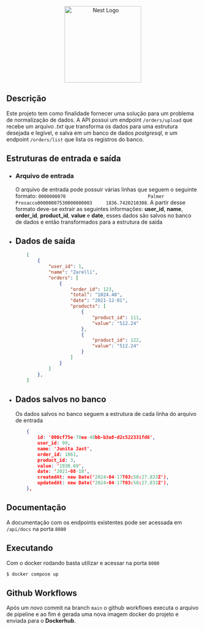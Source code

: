 <p align="center">
  <a href="http://nestjs.com/" target="blank"><img src="https://nestjs.com/img/logo-small.svg" width="200" alt="Nest Logo" /></a>
</p>

## Descrição

Este projeto tem como finalidade fornecer uma solução para um problema de normalização de dados. A API possui um endpoint ``/orders/upload`` que recebe um arquivo *.txt* que transforma os dados para uma estrutura desejada e legível, e salva em um banco de dados *postgresql*, e um endpoint ``/orders/list`` que lista os registros do banco.

## Estruturas de entrada e saída
- ### Arquivo de entrada

	O arquivo de entrada pode possuir várias linhas que seguem o seguinte formato: ``0000000070                              Palmer Prosacco00000007530000000003     1836.7420210308``. A partir desse formato deve-se extrair as seguintes informações: **user_id**, **name**, **order_id**, **product_id**, **value** e **date**, esses dados são salvos no banco de dados e então transformados para a estrutura de saída

- ## Dados de saída
	```json
		[
			{
				"user_id": 1,
				"name": "Zarelli",
				"orders": [
					{
						"order_id": 123,
						"total": "1024.48",
						"date": "2021-12-01",
						"products": [
							{
								"product_id": 111,
								"value": "512.24"
							},
							{
								"product_id": 122,
								"value": "512.24"
							}
						]
					}
				]
			},
		]
	```

- ## Dados salvos no banco
	Os dados salvos no banco seguem a estrutura de cada linha do arquivo de entrada

	```json
		{
			id: '000cf75e-70ea-40bb-b3a8-d2c522331fd6',
			user_id: 99,
			name: 'Junita Jast',
			order_id: 1061,
			product_id: 3,
			value: '1930.69',
			date: '2021-08-18',
			createdAt: new Date('2024-04-17T03:58:27.833Z'),
			updatedAt: new Date('2024-04-17T03:58:27.833Z'),
		},
	```

## Documentação

A documentação com os endpoints existentes pode ser acessada em `/api/docs` na porta `8080`

## Executando

Com o docker rodando basta utilizar e acessar na porta `8080`
```bash
$ docker compose up
```

## Github Workflows

Após um novo commit na branch `main` o github workflows executa o arquivo de pipeline e ao fim é gerada uma nova imagem docker do projeto e enviada para o **Dockerhub**.
